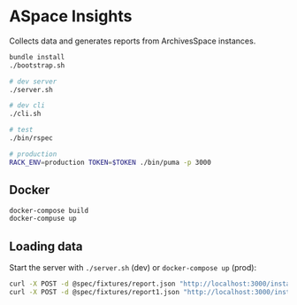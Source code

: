 # ASpace Insights

Collects data and generates reports from ArchivesSpace instances.

```bash
bundle install
./bootstrap.sh

# dev server
./server.sh

# dev cli
./cli.sh

# test
./bin/rspec

# production
RACK_ENV=production TOKEN=$TOKEN ./bin/puma -p 3000
```

## Docker

```bash
docker-compose build
docker-compuse up
```

## Loading data

Start the server with `./server.sh` (dev) or `docker-compose up` (prod):

```bash
curl -X POST -d @spec/fixtures/report.json "http://localhost:3000/instances?token=01609d9cc98201a9c859dece3035e19d"
curl -X POST -d @spec/fixtures/report1.json "http://localhost:3000/instances?token=01609d9cc98201a9c859dece3035e19d"
```
